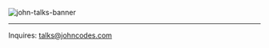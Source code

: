 ![john-talks-banner](https://github.com/jpmcb/talks/assets/23109390/e1b5f871-cc84-499b-8d96-89027be94c83)

---

Inquires: talks@johncodes.com
